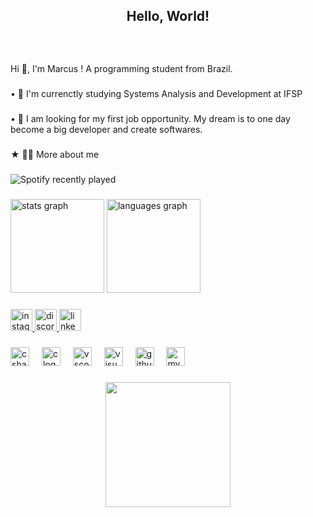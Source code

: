 <h2 align="center">Hello, World!</h2>

###

<br clear="both">


###

<p align="left">Hi 👋, I'm Marcus ! A programming student from Brazil.</p>

###

<p align="left">• 🌱 I'm currenctly studying Systems Analysis and Development  at IFSP</p>

###

<p align="left">• 🔭 I am looking for my first job opportunity. My dream is to one day become a big developer and create softwares.</p>

###

<p align="left">★  👨‍💻 More about me</p>

###

![Spotify recently played](https://spotify-recently-played-readme.vercel.app/api??user=riewcjx63fexxtl7w941tgxhy&count=1)

###

<div align="left">
  <img src="https://github-readme-stats.vercel.app/api?username=markinog&hide_title=false&hide_rank=false&show_icons=true&include_all_commits=true&count_private=true&disable_animations=false&theme=solarized-dark&locale=en&hide_border=true&custom_title=Stats" height="150" alt="stats graph"  />
  <img src="https://github-readme-stats.vercel.app/api/top-langs?username=markinog&locale=en&hide_title=false&layout=compact&card_width=320&langs_count=5&theme=solarized-dark&hide_border=true" height="150" alt="languages graph"  />
</div>

###

<div align="left">
  <a href="https://www.instagram.com/mwrcuss/" target="_blank">
    <img src="https://img.shields.io/static/v1?message=Instagram&logo=instagram&label=&color=E4405F&logoColor=white&labelColor=&style=for-the-badge" height="35" alt="instagram logo"  />
  </a>
  <a href="https://discord.com/users/421027557584928779" target="_blank">
    <img src="https://img.shields.io/static/v1?message=Discord&logo=discord&label=&color=7289DA&logoColor=white&labelColor=&style=for-the-badge" height="35" alt="discord logo"  />
  </a>
 
  <a href="https://www.linkedin.com/in/marcus-vin%C3%ADcius-de-souza-gomes-baa7a52b8/" target="_blank">
    <img src="https://img.shields.io/static/v1?message=LinkedIn&logo=linkedin&label=&color=0077B5&logoColor=white&labelColor=&style=for-the-badge" height="35" alt="linkedin logo"  />
  </a>
</div>

###

<div align="left">
  <img src="https://cdn.jsdelivr.net/gh/devicons/devicon/icons/csharp/csharp-original.svg" height="30" alt="csharp logo"  />
  <img width="12" />
  <img src="https://cdn.jsdelivr.net/gh/devicons/devicon/icons/c/c-original.svg" height="30" alt="c logo"  />
  <img width="12" />
  <img src="https://cdn.jsdelivr.net/gh/devicons/devicon/icons/vscode/vscode-original.svg" height="30" alt="vscode logo"  />
  <img width="12" />
  <img src="https://cdn.jsdelivr.net/gh/devicons/devicon/icons/visualstudio/visualstudio-plain.svg" height="30" alt="visualstudio logo"  />
  <img width="12" />
  <img src="https://cdn.jsdelivr.net/gh/devicons/devicon/icons/github/github-original.svg" height="30" alt="github logo"  />
  <img width="12" />
  <img src="https://cdn.jsdelivr.net/gh/devicons/devicon/icons/mysql/mysql-original.svg" height="30" alt="mysql logo"  />
</div>

###

<div align="center">
  <img height="200" src="https://media.giphy.com/media/3o84UaJJJE2k9RceFa/giphy.gif?cid=790b7611xpwyqfgp0hzyffuala2p18hskbmogwm9zvsqztol&ep=v1_gifs_search&rid=giphy.gif&ct=g"  />
</div>

###

